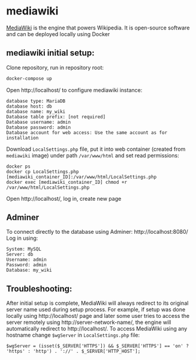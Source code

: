 # mediawiki

[MediaWiki](https://en.wikipedia.org/wiki/MediaWiki) is the engine that powers Wikipedia. It is open-source software and can be deployed locally using Docker

## mediawiki initial setup:

Clone repository, run in repository root:

```bash
docker-compose up
```

Open http://localhost/ to configure mediawiki instance:
```agsl
database type: MariaDB
database host: db
database name: my_wiki
Database table prefix: [not required]
Database username: admin
Database password: admin
Database account for web access: Use the same account as for installation
```

Download `LocalSettings.php` file, put it into web container (created from `mediawiki` image) under path `/var/www/html` and set read permissions:

```agsl
docker ps
docker cp LocalSettings.php [mediawiki_container_ID]:/var/www/html/LocalSettings.php
docker exec [mediawiki_container_ID] chmod +r /var/www/html/LocalSettings.php
```

Open http://localhost/, log in, create new page

## Adminer

To connect directly to the database using Adminer:
http://localhost:8080/
Log in using:
```agsl
System: MySQL
Server: db
Username: admin
Password: admin
Database: my_wiki
```

## Troubleshooting:

After initial setup is complete, MediaWiki will always redirect to its original server name used during setup process. For example, if setup was done locally using http://localhost/ page and later some user tries to access the server remotely using http://server-network-name/, the engine will automatically redirect to http://localhost/. To access MediaWiki using any hostname change `$wgServer` in `LocalSettings.php` file:
```agsl
$wgServer = (isset($_SERVER['HTTPS']) && $_SERVER['HTTPS'] == 'on' ? 'https' : 'http') . '://' . $_SERVER['HTTP_HOST'];
```
